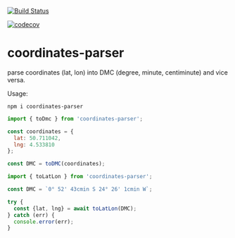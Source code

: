 [![Build Status](https://travis-ci.org/Mathieu-R/coordinates-parser.svg?branch=master)](https://travis-ci.org/Mathieu-R/coordinates-parser)

[![codecov](https://codecov.io/gh/Mathieu-R/coordinates-parser/branch/master/graph/badge.svg)](https://codecov.io/gh/Mathieu-R/coordinates-parser)

# coordinates-parser
parse coordinates (lat, lon) into DMC (degree, minute, centiminute) and vice versa.

Usage:
```
npm i coordinates-parser
```

```js
import { toDmc } from 'coordinates-parser';

const coordinates = {
  lat: 50.711042, 
  lng: 4.533810
};

const DMC = toDMC(coordinates);
```

```js
import { toLatLon } from 'coordinates-parser';

const DMC = `0° 52' 43cmin S 24° 26' 1cmin W`;

try {
  const {lat, lng} = await toLatLon(DMC);
} catch (err) {
  console.error(err);
}
```